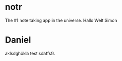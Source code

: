# notr
The #1 note taking app in the universe.
Hallo Welt
Simon

Daniel
=======
aklsdghökla
test
sdaffsfs

